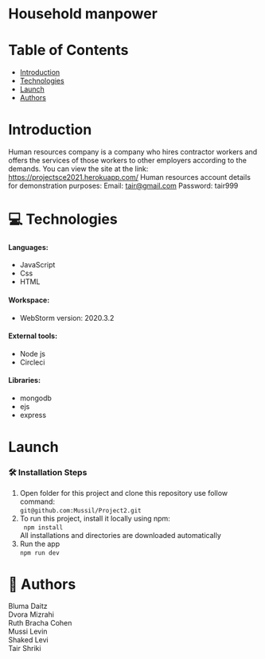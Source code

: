 # Household manpower
 
# Table of Contents 
 * [Introduction](#Introduction)
 * [Technologies](#Technologies)
 * [Launch](#Launch)
 * [Authors](#Authors)
 
# Introduction
 Human resources company is a company who hires contractor workers and offers the services of those workers to other employers according to the demands.
 You can view the site at the link: https://projectsce2021.herokuapp.com/
 Human resources account details for demonstration purposes:
 Email: tair@gmail.com
 Password: tair999
 
# 💻 Technologies 

#### Languages: <br />
  * JavaScript <br />
  * Css <br />
  * HTML <br /> 
#### Workspace: <br /> 
  * WebStorm version: 2020.3.2 <br />
#### External tools:  <br />
  * Node js
  * Circleci
 #### Libraries: <br /> 
  * mongodb <br /> 
  * ejs <br /> 
  * express <br /> 
  

# Launch
### 🛠️ Installation Steps
1. Open folder for this project and clone this repository use follow command: <br />
``` git@github.com:Mussil/Project2.git ``` <br />
2. To run this project, install it locally using npm: <br /> 
``` npm install``` <br />
All installations and directories are downloaded automatically <br />
3. Run the app <br />
```npm run dev``` <br />



# 📗 Authors
Bluma Daitz <br />
Dvora Mizrahi <br />
Ruth Bracha Cohen <br />
Mussi Levin <br />
Shaked Levi <br />
Tair Shriki <br />



